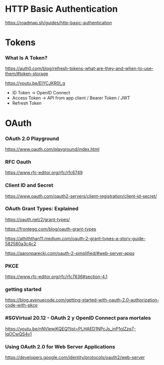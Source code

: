 # HTTP Basic Authentication

https://roadmap.sh/guides/http-basic-authentication

# Tokens

### What Is A Token?
https://auth0.com/blog/refresh-tokens-what-are-they-and-when-to-use-them/#token-storage

https://youtu.be/EIYCJKR0I_g

* ID Token -> OpenID Connect
* Access Token -> API from app client / Bearer Token / JWT
* Refresh Token

# OAuth

###  OAuth 2.0 Playground 
https://www.oauth.com/playground/index.html

### RFC Oauth
https://www.rfc-editor.org/rfc/rfc6749

### Client ID and Secret

https://www.oauth.com/oauth2-servers/client-registration/client-id-secret/

### OAuth Grant Types: Explained

https://oauth.net/2/grant-types/

https://frontegg.com/blog/oauth-grant-types


https://athiththan11.medium.com/oauth-2-grant-types-a-story-guide-582580a3c4c2


https://aaronparecki.com/oauth-2-simplified/#web-server-apps


### PKCE

https://www.rfc-editor.org/rfc/rfc7636#section-4.1


### getting started
https://blog.avenuecode.com/getting-started-with-oauth-2.0-authorization-code-with-pkce



### #SGVirtual 20.12 - OAuth 2 y OpenID Connect para mortales
https://youtu.be/nNVlewjKQEQ?list=PLHAED1NPcJs_inP1olZzq7-IqOCwQS4y1


### Using OAuth 2.0 for Web Server Applications
https://developers.google.com/identity/protocols/oauth2/web-server
